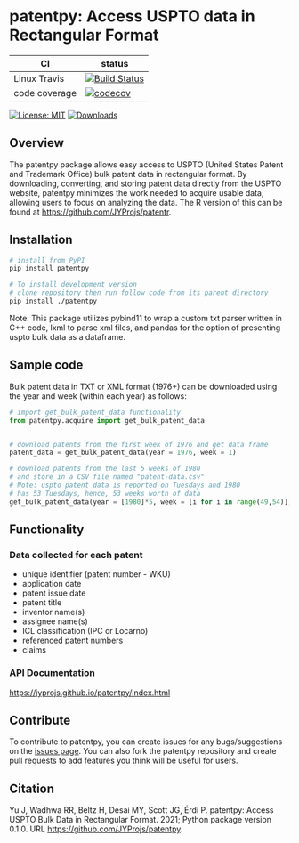 # patentpy: Access USPTO data in Rectangular Format

|       CI          | status  |
|-------------------|---------|
| Linux Travis      | [![Build Status][travis_badge]][travis_url] |
| code coverage     | [![codecov][codecov_badge]][codecov_url]  |

[codecov_badge]:     https://codecov.io/gh/JYProjs/patentpy/branch/main/graph/badge.svg?token=OZWS94028B
[codecov_url]:       https://codecov.io/gh/JYProjs/patentpy
[travis_badge]:      https://travis-ci.com/JYProjs/patentpy.svg?branch=main
[travis_url]:        https://travis-ci.com/JYProjs/patentpy

[![License: MIT](https://img.shields.io/badge/License-MIT-blue.svg)](https://opensource.org/licenses/MIT)
[![Downloads](https://pepy.tech/badge/patentpy)](https://pepy.tech/project/patentpy)

## Overview

The patentpy package allows easy access to USPTO (United States Patent and Trademark Office) bulk patent data in rectangular format. By downloading, converting, and storing patent data directly from the USPTO website, patentpy minimizes the work needed to acquire usable data, allowing users to focus on analyzing the data. The R version of this can be found at https://github.com/JYProjs/patentr.

## Installation

```bash
# install from PyPI
pip install patentpy

# To install development version
# clone repository then run follow code from its parent directory
pip install ./patentpy
```
Note: This package utilizes pybind11 to wrap a custom txt parser written in C++ code, lxml to parse xml files, and pandas for the option of presenting uspto bulk data as a dataframe.

## Sample code

Bulk patent data in TXT or XML format (1976+) can be downloaded using the year and week (within each year) as follows:

```python
# import get_bulk_patent_data functionality
from patentpy.acquire import get_bulk_patent_data


# download patents from the first week of 1976 and get data frame
patent_data = get_bulk_patent_data(year = 1976, week = 1)

# download patents from the last 5 weeks of 1980
# and store in a CSV file named "patent-data.csv"
# Note: uspto patent data is reported on Tuesdays and 1980
# has 53 Tuesdays, hence, 53 weeks worth of data
get_bulk_patent_data(year = [1980]*5, week = [i for i in range(49,54)], output_file = "patent-data.csv")
```

## Functionality

### Data collected for each patent

* unique identifier (patent number - WKU)
* application date
* patent issue date
* patent title
* inventor name(s)
* assignee name(s)
* ICL classification (IPC or Locarno)
* referenced patent numbers
* claims

### API Documentation
https://jyprojs.github.io/patentpy/index.html

## Contribute

To contribute to patentpy, you can create issues for any bugs/suggestions on the [issues page](https://github.com/JYProjs/patentpy/issues).
You can also fork the patentpy repository and create pull requests to add features you think will be useful for users.

## Citation

Yu J, Wadhwa RR, Beltz H, Desai MY, Scott JG, Érdi P. patentpy: Access USPTO Bulk Data in Rectangular Format. 2021; Python package version 0.1.0. URL https://github.com/JYProjs/patentpy.
